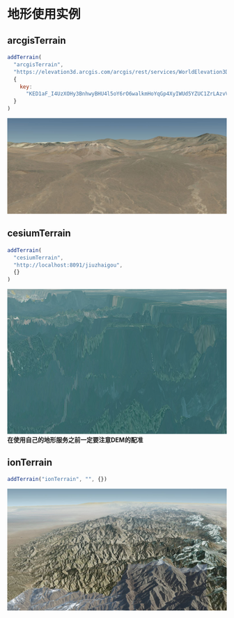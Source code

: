 # 地形使用实例

## arcgisTerrain

```js
addTerrain(
  "arcgisTerrain",
  "https://elevation3d.arcgis.com/arcgis/rest/services/WorldElevation3D/Terrain3D/ImageServer",
  {
    key:
      "KED1aF_I4UzXOHy3BnhwyBHU4l5oY6rO6walkmHoYqGp4XyIWUd5YZUC1ZrLAzvV40pR6gBXQayh0eFA8m6vPg.."
  }
)
```

![arcgisTerrain](./displayTerrain/WorldElevation3D.JPG)

## cesiumTerrain

```js
addTerrain(
  "cesiumTerrain",
  "http://localhost:8091/jiuzhaigou",
  {}
)
```

![cesiumTerrain](./displayTerrain/cesiumTerrain.JPG)  
**在使用自己的地形服务之前一定要注意DEM的配准**

## ionTerrain

```js
addTerrain("ionTerrain", "", {})
```

![ionTerrain](./displayTerrain/ionTerrain.JPG)
